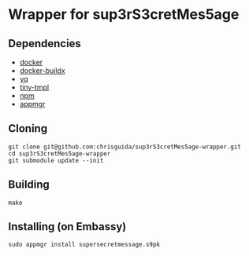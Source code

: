 # Wrapper for sup3rS3cretMes5age

## Dependencies

- [docker](https://docs.docker.com/get-docker)
- [docker-buildx](https://docs.docker.com/buildx/working-with-buildx/)
- [yq](https://mikefarah.gitbook.io/yq)
- [tiny-tmpl](https://github.com/Start9Labs/templating-engine-rs.git)
- [npm](https://www.npmjs.com/get-npm)
- [appmgr](https://github.com/Start9Labs/appmgr)

## Cloning
```
git clone git@github.com:chrisguida/sup3rS3cretMes5age-wrapper.git
cd sup3rS3cretMes5age-wrapper
git submodule update --init
```

## Building

```
make
```

## Installing (on Embassy)
```
sudo appmgr install supersecretmessage.s9pk
```
